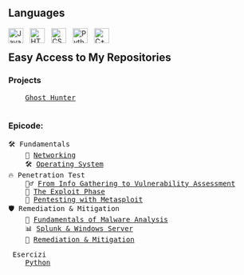 ## Languages

<img align="left" alt="Java" width="30px" style="padding-right:10px;" src="https://cdn.jsdelivr.net/gh/devicons/devicon/icons/java/java-original.svg"/>
<img align="left" alt="HTML" width="30px" style="padding-right:10px;" src="https://cdn.jsdelivr.net/gh/devicons/devicon/icons/html5/html5-plain.svg" />
<img align="left" alt="CSS" width="30px" style="padding-right:10px;" src="https://cdn.jsdelivr.net/gh/devicons/devicon/icons/css3/css3-plain.svg" />
<img align="left" alt="Python" width="30px" style="padding-right:10px;" src="https://cdn.jsdelivr.net/gh/devicons/devicon/icons/python/python-plain.svg" />
<img align="left" alt="C++" width="30px" style="padding-right:10px;" src="https://cdn.jsdelivr.net/gh/devicons/devicon@latest/icons/cplusplus/cplusplus-plain.svg" />
<br/>

## Easy Access to My Repositories
<h3>Projects</h3>
<pre>
    <a href="https://github.com/Gigidotexe/WIP/blob/main/README.md">Ghost Hunter</a></br>
</pre>

<h3>Epicode:</h3>
<pre>
🛠️ Fundamentals
    📡 <a href="https://github.com/Gigidotexe/Networking">Networking</a> <!-- 💻 <a href="https://github.com/Gigidotexe/Programming_Languages">Programming Languages</a> -->
    🛠️ <a href="https://github.com/Gigidotexe/WIP/blob/main/README.md">Operating System</a>
🔥 Penetration Test
    🕵️‍♂️ <a href="https://github.com/Gigidotexe/WIP/blob/main/README.md">From Info Gathering to Vulnerability Assessment</a>
    🏹 <a href="https://github.com/Gigidotexe/WIP/blob/main/README.md">The Exploit Phase</a>
    📌 <a href="https://github.com/Gigidotexe/WIP/blob/main/README.md">Pentesting with Metasploit</a>
🛡️ Remediation & Mitigation
    🔬 <a href="https://github.com/Gigidotexe/WIP/blob/main/README.md">Fundamentals of Malware Analysis</a>
    📊 <a href="https://github.com/Gigidotexe/WIP/blob/main/README.md">Splunk & Windows Server</a>
    🛑 <a href="https://github.com/Gigidotexe/WIP/blob/main/README.md">Remediation & Mitigation</a>
</pre>
<pre>
 Esercizi
    <a href="https://github.com/Gigidotexe/Programming_Languages">Python</a>
</pre>

